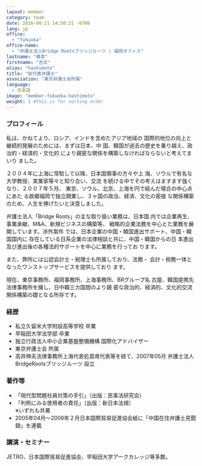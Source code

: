 ```yaml
---
layout: member
category: team
date: 2016-08-21 14:50:21 -0700
lang: jp
office:
  - "fukuoka"
office-name:
  - "弁護士法人Bridge Rootsブリッジルーツ | 福岡オフィス"
lastname: "橋本"
firstname: "吉文"
alias: "hashimoto"
title: "総代表弁護士"
association: "東京弁護士会所属"
language:
  - 日本語
image: "member-fukuoka-hashimoto"
weight: 1 #this is for sorting order
---
```


### プロフィール
私は、かねてより、ロシア、インドを含めたアジア地域の 国際的地位の向上と継続的発展のためには、まずは日本、中 国、韓国が過去の歴史を乗り越え、政治的・経済的・文化的 により親密な関係を構築しなければならないと考えてまいり ました。

２００４年に上海に常駐して以降、日本国領事の方々や上 海、ソウルで有名な大学教授、実業家等々と知り合い、交流 を続ける中でその考えはますます強くなり、２００７年５月、 東京、ソウル、北京、上海を円で結んだ場合の中心点にあた る故郷福岡で独立開業し、３ヶ国の政治、経済、文化の密接 な関係構築のため、人生を捧げたいと決意しました。

弁護士法人「Bridge Roots」の主な取り扱い業務は、日本国 内では企業再生、事業承継、M&A、新規ビジネスの構築等、 戦略的企業法務を中心とた業務を展開しています。渉外案件 では、日本企業の中国・韓国進出サポート、中国・韓国国内に 存在している日系企業の法律相談と共に、中国・韓国からの日 本進出及び進出後の各種法的サポートを中心に業務を行ってお ります。

また、弊所には公認会計士・税理士も所属しており、法務・ 会計・税務一体となったワンストップサービスを提供しており ます。

現在、東京事務所、福岡事務所、上海事務所、BRグループ名 古屋、韓国提携先法律事務所を擁し、日中韓三カ国間のより親 密な政治的、経済的、文化的交流関係構築の礎となる所存です。

### 経歴
- 私立久留米大学附設高等学校 卒業
- 早稲田大学法学部 卒業
- 独立行政法人中小企業基盤整備機構 国際化アドバイザー
- 東京弁護士会 所属
- 高井伸夫法律事務所上海代表処首席代表等を経て、2007年05月 弁護士法人BridgeRootsブリッジルーツ 設立

### 著作等
- 「現代型問題社員対策の手引」（出版：民事法研究会）
- 「判例にみる使用者の責任」（出版：新日本法規）
<br />※いずれも共著
- 2005年04月～2006年２月日本国際貿易促進協会紙に「中国在住弁護士見聞録」を連載

### 講演・セミナー
JETRO、日本国際貿易促進協会、早稲田大学アークカレッジ等多数。
